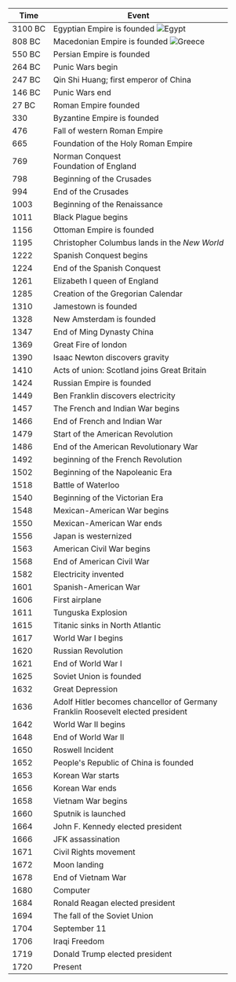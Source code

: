 |Time|Event|
|-------------|-------------|
3100 BC | Egyptian Empire is founded ![Egypt](http://cdn.ohmygodfacts.com/wp-content/uploads/2014/08/anegfcts-001.jpg)
808 BC | Macedonian Empire is founded ![Greece](https://theodorosii.files.wordpress.com/2014/02/ancient-greece-21.jpg)
550 BC | Persian Empire is founded 
264 BC | Punic Wars begin 
247 BC | Qin Shi Huang; first emperor of China
146 BC | Punic Wars end 
27 BC | Roman Empire founded 
330 | Byzantine Empire is founded 
476 | Fall of western Roman Empire 
665 | Foundation of the Holy Roman Empire 
769 | Norman Conquest<br/>Foundation of England 
798 | Beginning of the Crusades 
994 | End of the Crusades 
1003 | Beginning of the Renaissance 
1011 | Black Plague begins 
1156 | Ottoman Empire is founded 
1195 | Christopher Columbus lands in the *New World*
1222 | Spanish Conquest begins 
1224 | End of the Spanish Conquest 
1261 | Elizabeth I queen of England 
1285 | Creation of the Gregorian Calendar
1310 | Jamestown is founded 
1328 | New Amsterdam is founded 
1347 | End of Ming Dynasty China 
1369 | Great Fire of london 
1390 | Isaac Newton discovers gravity 
1410 | Acts of union: Scotland joins Great Britain 
1424 | Russian Empire is founded 
1449 | Ben Franklin discovers electricity 
1457 | The French and Indian War begins 
1466 | End of French and Indian War 
1479 | Start of the American Revolution 
1486 | End of the American Revolutionary War 
1492 | beginning of the French Revolution 
1502 | Beginning of the Napoleanic Era 
1518 | Battle of Waterloo 
1540 | Beginning of the Victorian Era 
1548 | Mexican-American War begins
1550 | Mexican-American War ends 
1556 | Japan is westernized 
1563 | American Civil War begins 
1568 | End of American Civil War 
1582 | Electricity invented
1601 | Spanish-American War 
1606 | First airplane 
1611 | Tunguska Explosion 
1615 | Titanic sinks in North Atlantic
1617 | World War I begins 
1620 | Russian Revolution 
1621 | End of World War I
1625 | Soviet Union is founded
1632 | Great Depression 
1636 | Adolf Hitler becomes chancellor of Germany<br/>Franklin Roosevelt elected president  
1642 | World War II begins 
1648 | End of World War II 
1650 | Roswell Incident 
1652 | People's Republic of China is founded 
1653 | Korean War starts 
1656 | Korean War ends 
1658 | Vietnam War begins 
1660 | Sputnik is launched
1664 | John F. Kennedy elected president 
1666 | JFK assassination 
1671 | Civil Rights movement 
1672 | Moon landing 
1678 | End of Vietnam War 
1680 | Computer 
1684 | Ronald Reagan elected president 
1694 | The fall of the Soviet Union 
1704 | September 11
1706 | Iraqi Freedom
1719 | Donald Trump elected president 
1720 | Present 
